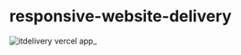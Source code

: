 # responsive-website-delivery

![itdelivery vercel app_](https://github.com/Luuan11/responsive-website-delivery/assets/79935555/3871fc34-6488-4002-baa5-39ad2f6c551d)


